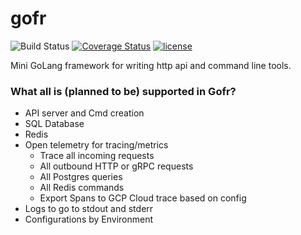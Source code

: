 # gofr
![Build Status](https://github.com/vikash/gofr/workflows/Go/badge.svg)
[![Coverage Status](https://coveralls.io/repos/github/vikash/gofr/badge.svg?branch=main)](https://coveralls.io/github/vikash/gofr?branch=main)
[![license](http://img.shields.io/badge/license-MIT-red.svg?style=flat)](https://raw.githubusercontent.com/jmoiron/sqlx/master/LICENSE)

Mini GoLang framework for writing http api and command line tools.

### What all is (planned to be) supported in Gofr?
* API server and Cmd creation
* SQL Database
* Redis
* Open telemetry for tracing/metrics
    * Trace all incoming requests
    * All outbound HTTP or gRPC requests
    * All Postgres queries
    * All Redis commands
    * Export Spans to GCP Cloud trace based on config
* Logs to go to stdout and stderr
* Configurations by Environment
